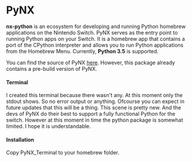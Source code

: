 # PyNX

**nx-python** is an ecosystem for developing and running Python homebrew applications on the Nintendo Switch.
PyNX serves as the entry point to running Python apps on your Switch. 
It is a homebrew app that contains a port of the CPython interpreter and allows you to run Python applications from the Homebrew Menu.
Currently, **Python 3.5** is supported.

You can find the source of PyNX [here](https://github.com/nx-python/PyNX).
However, this package already contains a pre-build version of PyNX.


#### Terminal
I created this terminal because there wasn't any.
At this moment only the stdout shows. So no error output or anything. Ofcourse you can expect in future updates that this will be a thing.
This scene is pretty new. And the devs of PyNX do their best to support a fully functional Python for the switch.
However at this moment in time the python package is somewhat limited. I hope it is understandable.

#### Installation
Copy PyNX_Terminal to your homebrew folder.
